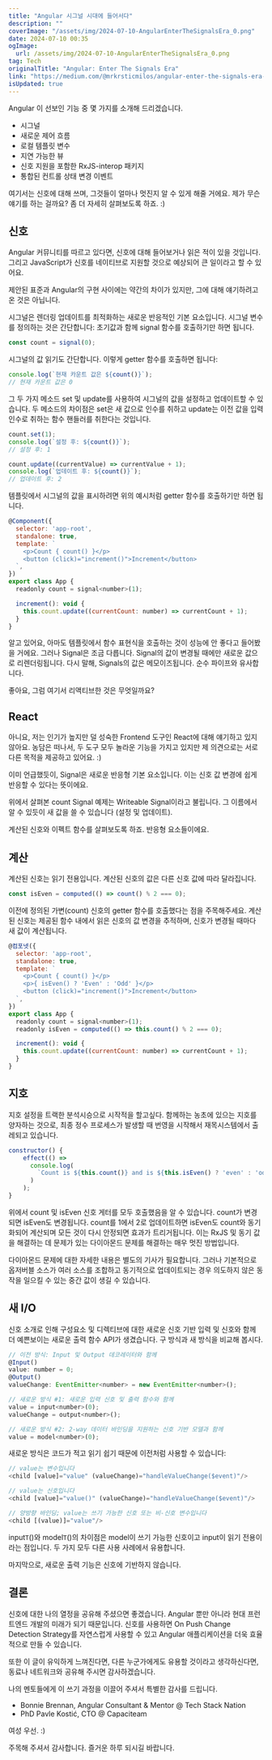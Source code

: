```yaml
---
title: "Angular 시그널 시대에 들어서다"
description: ""
coverImage: "/assets/img/2024-07-10-AngularEnterTheSignalsEra_0.png"
date: 2024-07-10 00:35
ogImage:
  url: /assets/img/2024-07-10-AngularEnterTheSignalsEra_0.png
tag: Tech
originalTitle: "Angular: Enter The Signals Era"
link: "https://medium.com/@mrkrsticmilos/angular-enter-the-signals-era-357b5c8d871f"
isUpdated: true
---
```


Angular 이 선보인 기능 중 몇 가지를 소개해 드리겠습니다.

<div class="content-ad"></div>

- 시그널
- 새로운 제어 흐름
- 로컬 템플릿 변수
- 지연 가능한 뷰
- 신호 지원을 포함한 RxJS-interop 패키지
- 통합된 컨트롤 상태 변경 이벤트

여기서는 신호에 대해 쓰며, 그것들이 얼마나 멋진지 알 수 있게 해줄 거에요. 제가 무슨 얘기를 하는 걸까요? 좀 더 자세히 살펴보도록 하죠. :)

## 신호

Angular 커뮤니티를 따르고 있다면, 신호에 대해 들어보거나 읽은 적이 있을 것입니다. 그리고 JavaScript가 신호를 네이티브로 지원할 것으로 예상되어 큰 일이라고 할 수 있어요.

<div class="content-ad"></div>

제안된 표준과 Angular의 구현 사이에는 약간의 차이가 있지만, 그에 대해 얘기하려고 온 것은 아닙니다.

시그널은 렌더링 업데이트를 최적화하는 새로운 반응적인 기본 요소입니다. 시그널 변수를 정의하는 것은 간단합니다: 초기값과 함께 signal 함수를 호출하기만 하면 됩니다.

```js
const count = signal(0);
```

시그널의 값 읽기도 간단합니다. 이렇게 getter 함수를 호출하면 됩니다:

<div class="content-ad"></div>

```js
console.log(`현재 카운트 값은 ${count()}`);
// 현재 카운트 값은 0
```

그 두 가지 메소드 set 및 update를 사용하여 시그널의 값을 설정하고 업데이트할 수 있습니다. 두 메소드의 차이점은 set은 새 값으로 인수를 취하고 update는 이전 값을 입력 인수로 취하는 함수 핸들러를 취한다는 것입니다.

```js
count.set(1);
console.log(`설정 후: ${count()}`);
// 설정 후: 1

count.update((currentValue) => currentValue + 1);
console.log(`업데이트 후: ${count()}`);
// 업데이트 후: 2
```

템플릿에서 시그널의 값을 표시하려면 위의 예시처럼 getter 함수를 호출하기만 하면 됩니다.

<div class="content-ad"></div>

```js
@Component({
  selector: 'app-root',
  standalone: true,
  template: `
    <p>Count { count() }</p>
    <button (click)="increment()">Increment</button>
  `,
})
export class App {
  readonly count = signal<number>(1);

  increment(): void {
    this.count.update((currentCount: number) => currentCount + 1);
  }
}
```

알고 있어요, 아마도 템플릿에서 함수 표현식을 호출하는 것이 성능에 안 좋다고 들어봤을 거에요. 그러나 Signal은 조금 다릅니다. Signal의 값이 변경될 때에만 새로운 값으로 리렌더링됩니다. 다시 말해, Signals의 값은 메모이즈됩니다. 순수 파이프와 유사합니다.

좋아요, 그럼 여기서 리액티브한 것은 무엇일까요?

## React

<div class="content-ad"></div>

아니요, 저는 인기가 높지만 덜 성숙한 Frontend 도구인 React에 대해 얘기하고 있지 않아요. 농담은 떠나서, 두 도구 모두 놀라운 기능을 가지고 있지만 제 의견으로는 서로 다른 목적을 제공하고 있어요. :)

이미 언급했듯이, Signal은 새로운 반응형 기본 요소입니다. 이는 신호 값 변경에 쉽게 반응할 수 있다는 뜻이에요.

위에서 살펴본 count Signal 예제는 Writeable Signal이라고 불립니다. 그 이름에서 알 수 있듯이 새 값을 쓸 수 있습니다 (설정 및 업데이트).

계산된 신호와 이펙트 함수를 살펴보도록 하죠. 반응형 요소들이에요.

<div class="content-ad"></div>

## 계산

계산된 신호는 읽기 전용입니다. 계산된 신호의 값은 다른 신호 값에 따라 달라집니다.

```js
const isEven = computed(() => count() % 2 === 0);
```

이전에 정의된 가변(count) 신호의 getter 함수를 호출했다는 점을 주목해주세요. 계산된 신호는 제공된 함수 내에서 읽은 신호의 값 변경을 추적하며, 신호가 변경될 때마다 새 값이 계산됩니다.

<div class="content-ad"></div>

```js
@컴포넷({
  selector: 'app-root',
  standalone: true,
  template: `
    <p>Count { count() }</p>
    <p>{ isEven() ? 'Even' : 'Odd' }</p>
    <button (click)="increment()">Increment</button>
  `,
})
export class App {
  readonly count = signal<number>(1);
  readonly isEven = computed(() => this.count() % 2 === 0);

  increment(): void {
    this.count.update((currentCount: number) => currentCount + 1);
  }
}
```

## 지호

지호 설정을 트랙한 분석시승으로 시작적을 할고싶다. 함께하는 농초에 있으는 지호를 양자하는 것으로, 최종 정수 프로세스가 발생할 때 번영을 시작해서 재목시스템에서 출레되고 있습니다.

```js
constructor() {
    effect(() =>
      console.log(
        `Count is ${this.count()} and is ${this.isEven() ? 'even' : 'odd'}`
      )
    );
}
```

<div class="content-ad"></div>

위에서 count 및 isEven 신호 게터를 모두 호출했음을 알 수 있습니다. count가 변경되면 isEven도 변경됩니다. count를 1에서 2로 업데이트하면 isEven도 count와 동기화되어 계산되며 모든 것이 다시 안정되면 효과가 트리거됩니다. 이는 RxJS 및 동기 값을 해결하는 데 문제가 있는 다이아몬드 문제를 해결하는 매우 멋진 방법입니다.

다이아몬드 문제에 대한 자세한 내용은 별도의 기사가 필요합니다. 그러나 기본적으로 옵저버블 소스가 여러 소스를 조합하고 동기적으로 업데이트되는 경우 의도하지 않은 동작을 일으킬 수 있는 중간 값이 생길 수 있습니다.

## 새 I/O

신호 소개로 인해 구성요소 및 디렉티브에 대한 새로운 신호 기반 입력 및 신호와 함께 더 예쁜보이는 새로운 출력 함수 API가 생겼습니다. 구 방식과 새 방식을 비교해 봅시다.

<div class="content-ad"></div>

```js
// 이전 방식: Input 및 Output 데코레이터와 함께
@Input()
value: number = 0;
@Output()
valueChange: EventEmitter<number> = new EventEmitter<number>();

// 새로운 방식 #1: 새로운 입력 신호 및 출력 함수와 함께
value = input<number>(0);
valueChange = output<number>();

// 새로운 방식 #2: 2-way 데이터 바인딩을 지원하는 신호 기반 모델과 함께
value = model<number>(0);
```

새로운 방식은 코드가 적고 읽기 쉽기 때문에 이전처럼 사용할 수 있습니다:

```js
// value는 변수입니다
<child [value]="value" (valueChange)="handleValueChange($event)"/>

// value는 신호입니다
<child [value]="value()" (valueChange)="handleValueChange($event)"/>

// 양방향 바인딩; value는 쓰기 가능한 신호 또는 비-신호 변수입니다
<child [(value)]="value"/>
```

input`T`()와 model`T`()의 차이점은 model이 쓰기 가능한 신호이고 input이 읽기 전용이라는 점입니다. 두 가지 모두 다른 사용 사례에서 유용합니다.

<div class="content-ad"></div>

마지막으로, 새로운 출력 기능은 신호에 기반하지 않습니다.

## 결론

신호에 대한 나의 열정을 공유해 주셨으면 좋겠습니다. Angular 뿐만 아니라 현대 프런트엔드 개발의 미래가 되기 때문입니다. 신호를 사용하면 On Push Change Detection Strategy를 자연스럽게 사용할 수 있고 Angular 애플리케이션을 더욱 효율적으로 만들 수 있습니다.

또한 이 글이 유익하게 느껴진다면, 다른 누군가에게도 유용할 것이라고 생각하신다면, 동료나 네트워크와 공유해 주시면 감사하겠습니다.

<div class="content-ad"></div>

나의 멘토들에게 이 쓰기 과정을 이끌어 주셔서 특별한 감사를 드립니다.

- Bonnie Brennan, Angular Consultant & Mentor @ Tech Stack Nation
- PhD Pavle Kostić, CTO @ Capaciteam

여성 우선. :)

주목해 주셔서 감사합니다. 즐거운 하루 되시길 바랍니다.

